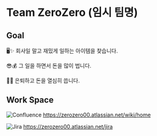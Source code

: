 # Team ZeroZero (임시 팀명)

## Goal
🖥✨ 회사일 말고 재밌게 일하는 아이템을 찾습니다.

😎💰 그 일을 하면서 돈을 많이 법니다.

💎🛫 은퇴하고 돈을 열심히 씁니다.

## Work Space
![Confluence](https://img.shields.io/badge/confluence-%23172BF4.svg?style=for-the-badge&logo=confluence&logoColor=white)
https://zerozero00.atlassian.net/wiki/home

![Jira](https://img.shields.io/badge/jira-%230A0FFF.svg?style=for-the-badge&logo=jira&logoColor=white)
https://zerozero00.atlassian.net/jira
